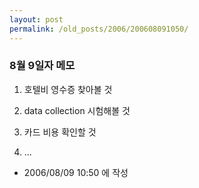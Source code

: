 ```yaml
---
layout: post
permalink: /old_posts/2006/200608091050/
---
```


### 8월 9일자 메모

1. 호텔비 영수증 찾아볼 것

2. data collection 시험해볼 것

3. 카드 비용 확인할 것

4. ...






- 2006/08/09 10:50 에 작성